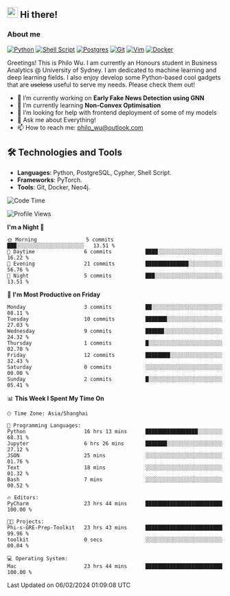 ## <a href="#"><img src="https://media.giphy.com/media/hvRJCLFzcasrR4ia7z/giphy.gif" width="25px" height="25px"></a> Hi there!

### About me

[![Python](https://img.shields.io/badge/python-3670A0?style=for-the-badge&logo=python&logoColor=ffdd54)](#)
[![Shell Script](https://img.shields.io/badge/shell_script-%23121011.svg?style=for-the-badge&logo=gnu-bash&logoColor=white)](#)
[![Postgres](https://img.shields.io/badge/postgres-%23316192.svg?style=for-the-badge&logo=postgresql&logoColor=white)](#)
[![Git](https://img.shields.io/badge/git-%23F05033.svg?style=for-the-badge&logo=git&logoColor=white)](#)
[![Vim](https://img.shields.io/badge/VIM-%2311AB00.svg?style=for-the-badge&logo=vim&logoColor=white)](#)
[![Docker](https://img.shields.io/badge/docker-%230db7ed.svg?style=for-the-badge&logo=docker&logoColor=white)](#)

Greetings! This is Philo Wu. I am currently an Honours student in Business Analytics \@ University of Sydney. I am dedicated to machine learning and deep learning fields. I also enjoy develop some Python-based cool gadgets that are ~~useless~~ useful to serve my needs. Please check them out!

- 🔭 I’m currently working on **Early Fake News Detection using GNN**
- 🌱 I’m currently learning **Non-Convex Optimisation**
- 🤔 I’m looking for help with frontend deployment of some of my models
- 💬 Ask me about Everything!
- 📫 How to reach me: philo_wu@outlook.com

## 🛠 Technologies and Tools
- **Languages**: Python, PostgreSQL, Cypher, Shell Script.
- **Frameworks**: PyTorch.
- **Tools**: Git, Docker, Neo4j.

<!--START_SECTION:waka-->
![Code Time](http://img.shields.io/badge/Code%20Time-17%20hrs%207%20mins-blue)

![Profile Views](http://img.shields.io/badge/Profile%20Views-145-blue)

**I'm a Night 🦉** 

```text
🌞 Morning                5 commits           ███░░░░░░░░░░░░░░░░░░░░░░   13.51 % 
🌆 Daytime                6 commits           ████░░░░░░░░░░░░░░░░░░░░░   16.22 % 
🌃 Evening                21 commits          ██████████████░░░░░░░░░░░   56.76 % 
🌙 Night                  5 commits           ███░░░░░░░░░░░░░░░░░░░░░░   13.51 % 
```
📅 **I'm Most Productive on Friday** 

```text
Monday                   3 commits           ██░░░░░░░░░░░░░░░░░░░░░░░   08.11 % 
Tuesday                  10 commits          ███████░░░░░░░░░░░░░░░░░░   27.03 % 
Wednesday                9 commits           ██████░░░░░░░░░░░░░░░░░░░   24.32 % 
Thursday                 1 commits           █░░░░░░░░░░░░░░░░░░░░░░░░   02.70 % 
Friday                   12 commits          ████████░░░░░░░░░░░░░░░░░   32.43 % 
Saturday                 0 commits           ░░░░░░░░░░░░░░░░░░░░░░░░░   00.00 % 
Sunday                   2 commits           █░░░░░░░░░░░░░░░░░░░░░░░░   05.41 % 
```


📊 **This Week I Spent My Time On** 

```text
🕑︎ Time Zone: Asia/Shanghai

💬 Programming Languages: 
Python                   16 hrs 13 mins      █████████████████░░░░░░░░   68.31 % 
Jupyter                  6 hrs 26 mins       ███████░░░░░░░░░░░░░░░░░░   27.12 % 
JSON                     25 mins             ░░░░░░░░░░░░░░░░░░░░░░░░░   01.76 % 
Text                     18 mins             ░░░░░░░░░░░░░░░░░░░░░░░░░   01.32 % 
Bash                     7 mins              ░░░░░░░░░░░░░░░░░░░░░░░░░   00.52 % 

🔥 Editors: 
PyCharm                  23 hrs 44 mins      █████████████████████████   100.00 % 

🐱‍💻 Projects: 
Phi-s-GRE-Prep-Toolkit   23 hrs 43 mins      █████████████████████████   99.96 % 
toolkit                  0 secs              ░░░░░░░░░░░░░░░░░░░░░░░░░   00.04 % 

💻 Operating System: 
Mac                      23 hrs 44 mins      █████████████████████████   100.00 % 
```


 Last Updated on 06/02/2024 01:09:08 UTC
<!--END_SECTION:waka-->
